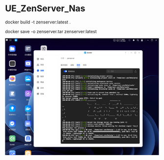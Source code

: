 # UE_ZenServer_Nas
docker build -t zenserver:latest .

docker save -o zenserver.tar  zenserver:latest

<img src="./屏幕截图 2025-03-19 220113.png">
